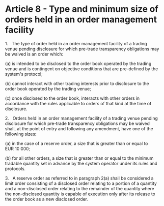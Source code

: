 # Article 8 - Type and minimum size of orders held in an order management facility


1.   The type of order held in an order management facility of a trading venue pending disclosure for which pre-trade transparency obligations may be waived is an order which:

(a) is intended to be disclosed to the order book operated by the trading venue and is contingent on objective conditions that are pre-defined by the system's protocol;

(b) cannot interact with other trading interests prior to disclosure to the order book operated by the trading venue;

(c) once disclosed to the order book, interacts with other orders in accordance with the rules applicable to orders of that kind at the time of disclosure.

2.   Orders held in an order management facility of a trading venue pending disclosure for which pre-trade transparency obligations may be waived shall, at the point of entry and following any amendment, have one of the following sizes:

(a) in the case of a reserve order, a size that is greater than or equal to EUR 10 000;

(b) for all other orders, a size that is greater than or equal to the minimum tradable quantity set in advance by the system operator under its rules and protocols.

3.   A reserve order as referred to in paragraph 2(a) shall be considered a limit order consisting of a disclosed order relating to a portion of a quantity and a non-disclosed order relating to the remainder of the quantity where the non-disclosed quantity is capable of execution only after its release to the order book as a new disclosed order.
